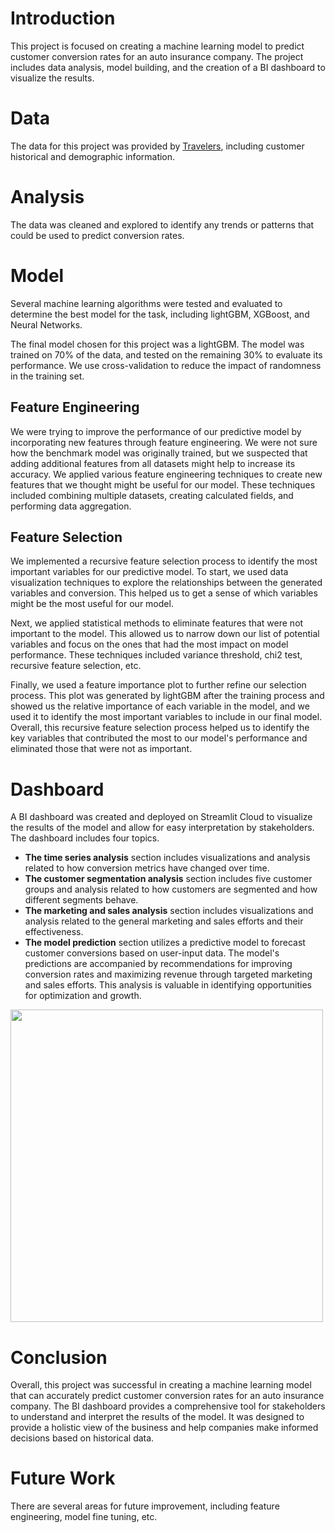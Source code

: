 # Introduction

This project is focused on creating a machine learning model to predict customer conversion rates for an auto insurance company. The project includes data analysis, model building, and the creation of a BI dashboard to visualize the results.

# Data

The data for this project was provided by [Travelers](https://www.kaggle.com/competitions/zamnrq1n2yz/data), including customer historical and demographic information.

# Analysis

The data was cleaned and explored to identify any trends or patterns that could be used to predict conversion rates.

# Model

Several machine learning algorithms were tested and evaluated to determine the best model for the task, including lightGBM, XGBoost, and Neural Networks.

The final model chosen for this project was a lightGBM. The model was trained on 70% of the data, and tested on the remaining 30% to evaluate its performance. We use cross-validation to reduce the impact of randomness in the training set.

## Feature Engineering

We were trying to improve the performance of our predictive model by incorporating new features through feature engineering. We were not sure how the benchmark model was originally trained, but we suspected that adding additional features from all datasets might help to increase its accuracy. We applied various feature engineering techniques to create new features that we thought might be useful for our model. These techniques included combining multiple datasets, creating calculated fields, and performing data aggregation.

## Feature Selection

We implemented a recursive feature selection process to identify the most important variables for our predictive model. To start, we used data visualization techniques to explore the relationships between the generated variables and conversion. This helped us to get a sense of which variables might be the most useful for our model.

Next, we applied statistical methods to eliminate features that were not important to the model. This allowed us to narrow down our list of potential variables and focus on the ones that had the most impact on model performance. These techniques included variance threshold, chi2 test, recursive feature selection, etc.

Finally, we used a feature importance plot to further refine our selection process. This plot was generated by lightGBM after the training process and showed us the relative importance of each variable in the model, and we used it to identify the most important variables to include in our final model. Overall, this recursive feature selection process helped us to identify the key variables that contributed the most to our model's performance and eliminated those that were not as important.

# Dashboard

A BI dashboard was created and deployed on Streamlit Cloud to visualize the results of the model and allow for easy interpretation by stakeholders. The dashboard includes four topics. 

- **The time series analysis** section includes visualizations and analysis related to how conversion metrics have changed over time. 
- **The customer segmentation analysis** section includes five customer groups and analysis related to how customers are segmented and how different segments behave. 
- **The marketing and sales analysis** section includes visualizations and analysis related to the general marketing and sales efforts and their effectiveness. 
- **The model prediction** section utilizes a predictive model to forecast customer conversions based on user-input data. The model's predictions are accompanied by recommendations for improving conversion rates and maximizing revenue through targeted marketing and sales efforts. This analysis is valuable in identifying opportunities for optimization and growth.

<a href="https://laosvm-2022-travelers-insurance-modeling-app-ip8h49.streamlit.app/">
    <img src="/Img/Dashboard front.png" width="500px">
</a>


# Conclusion

Overall, this project was successful in creating a machine learning model that can accurately predict customer conversion rates for an auto insurance company. The BI dashboard provides a comprehensive tool for stakeholders to understand and interpret the results of the model. It was designed to provide a holistic view of the business and help companies make informed decisions based on historical data.

# Future Work

There are several areas for future improvement, including feature engineering, model fine tuning, etc.
